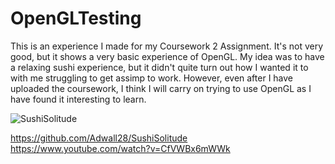 # OpenGLTesting

This is an experience I made for my Coursework 2 Assignment. It's not very good, but it shows a very basic experience of OpenGL. My idea was to have a relaxing sushi experience, but it didn't quite turn out how I wanted it to with me struggling to get assimp to work. However, even after I have uploaded the coursework, I think I will carry on trying to use OpenGL as I have found it interesting to learn.

![SushiSolitude](https://github.com/Adwall28/SushiSolitude/assets/98455674/eac7d582-fb3b-49a9-98b4-46953ccde3f9)

https://github.com/Adwall28/SushiSolitude
https://www.youtube.com/watch?v=CfVWBx6mWWk
